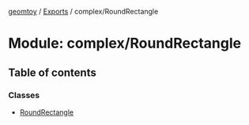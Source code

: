 [geomtoy](../README.md) / [Exports](../modules.md) / complex/RoundRectangle

# Module: complex/RoundRectangle

## Table of contents

### Classes

- [RoundRectangle](../classes/complex_RoundRectangle.RoundRectangle.md)
